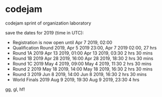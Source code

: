 # codejam

codejam sprint of organization laboratory

save the dates for 2019 (time in UTC):

* Registration is now open until Apr 7 2019, 02:00
* Qualification Round 2019, Apr 5 2019 23:00, Apr 7 2019 02:00, 27 hrs
* Round 1A 2019 Apr 13 2019, 01:00 Apr 13 2019, 03:30 2 hrs 30 mins
* Round 1B 2019 Apr 28 2019, 16:00 Apr 28 2019, 18:30 2 hrs 30 mins
* Round 1C 2019 May 4 2019, 09:00 May 4 2019, 11:30 2 hrs 30 mins
* Round 2 2019 May 18 2019, 14:00 May 18 2019, 16:30 2 hrs 30 mins
* Round 3 2019 Jun 8 2019, 14:00 Jun 8 2019, 16:30 2 hrs 30 mins
* World Finals 2019 Aug 9 2019, 19:30 Aug 9 2019, 23:30 4 hrs

gg, gl, hf!
